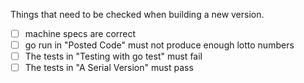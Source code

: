 Things that need to be checked when building a new version.

- [ ] machine specs are correct
- [ ] go run in "Posted Code" must not produce enough lotto numbers
- [ ] The tests in "Testing with go test" must fail
- [ ] The tests in "A Serial Version" must pass
